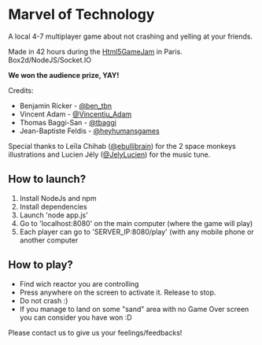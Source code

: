 # Marvel of Technology

A local 4-7 multiplayer game about not crashing and yelling at your friends.

Made in 42 hours during the [Html5GameJam](http://html5gamejam.org) in Paris.
Box2d/NodeJS/Socket.IO

**We won the audience prize, YAY!**

Credits:
* Benjamin Ricker - [@ben_tbn](https://twitter.com/ben_tbn)
* Vincent Adam - [@Vincentiu_Adam](https://twitter.com/Vincentiu_Adam)
* Thomas Baggi-San - [@tbaggi](https://twitter.com/tbaggi)
* Jean-Baptiste Feldis - [@heyhumansgames](https://twitter.com/heyhumansgames)

Special thanks to Leïla Chihab ([@ebullibrain](https://twitter.com/ebullibrain)) for the 2 space monkeys illustrations and Lucien Jély ([@JelyLucien](https://twitter.com/JelyLucien)) for the music tune.

## How to launch?

1. Install NodeJs and npm
2. Install dependencies
3. Launch 'node app.js'
4. Go to 'localhost:8080' on the main computer (where the game will play)
5. Each player can go to 'SERVER_IP:8080/play' (with any mobile phone or another computer
 
## How to play?

* Find wich reactor you are controlling
* Press anywhere on the screen to activate it. Release to stop.
* Do not crash :)
* If you manage to land on some "sand" area with no Game Over screen you can consider you have won :D 

Please contact us to give us your feelings/feedbacks!
